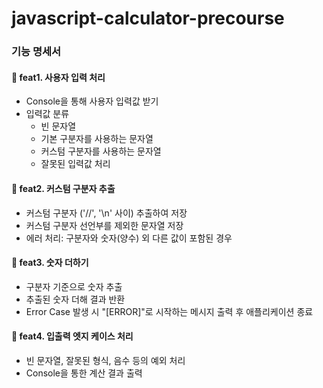 # javascript-calculator-precourse

### 기능 명세서

#### 📌 feat1. 사용자 입력 처리
- Console을 통해 사용자 입력값 받기
- 입력값 분류
  - 빈 문자열
  - 기본 구분자를 사용하는 문자열
  - 커스텀 구분자를 사용하는 문자열
  - 잘못된 입력값 처리

#### 📌 feat2. 커스텀 구분자 추출
- 커스텀 구분자 ('//', '\n' 사이) 추출하여 저장
- 커스텀 구분자 선언부를 제외한 문자열 저장
- 에러 처리: 구분자와 숫자(양수) 외 다른 값이 포함된 경우

#### 📌 feat3. 숫자 더하기
- 구분자 기준으로 숫자 추출
- 추출된 숫자 더해 결과 반환
- Error Case 발생 시 "[ERROR]"로 시작하는 메시지 출력 후 애플리케이션 종료

#### 📌 feat4. 입출력 엣지 케이스 처리
- 빈 문자열, 잘못된 형식, 음수 등의 예외 처리
- Console을 통한 계산 결과 출력

